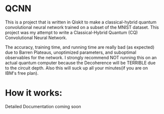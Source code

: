 # QCNN
This is a project that is written in Qiskit to make a classical-hybrid quantum convolutional neural network trained on a subset of the MNIST dataset.
This project was my attempt to write a Classical-Hybrid Quantum (CQ) Convolutional Neural Network.

The accuracy, training time, and running time are really bad (as expected) due to Barren Plateaus, unoptimized parameters, and suboptimal observables for the network.
I strongly recommend NOT running this on an actual quantum computer because the Decoherence will be TERRIBLE due to the circuit depth. Also this will suck up all your minutes(if you are on IBM's free plan).

# How it works:
Detailed Documentation coming soon

